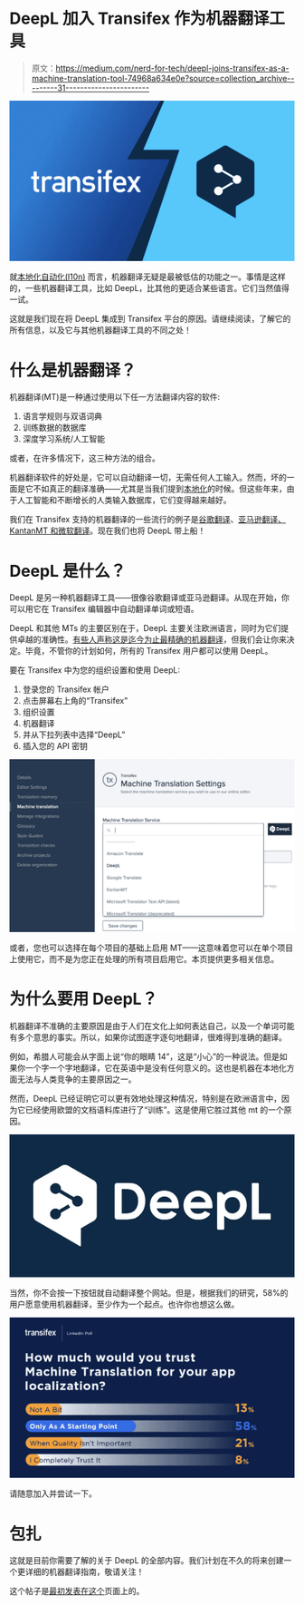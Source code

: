 # DeepL 加入 Transifex 作为机器翻译工具

> 原文：<https://medium.com/nerd-for-tech/deepl-joins-transifex-as-a-machine-translation-tool-74968a634e0e?source=collection_archive---------31----------------------->

![](img/ee2b841929f02c72a69fc50f39eac4c6.png)

就[本地化自动化(l10n)](https://www.transifex.com/blog/2021/what-is-localization/#What_is_Automation_in_Localization) 而言，机器翻译无疑是最被低估的功能之一。事情是这样的，一些机器翻译工具，比如 DeepL，比其他的更适合某些语言。它们当然值得一试。

这就是我们现在将 DeepL 集成到 Transifex 平台的原因。请继续阅读，了解它的所有信息，以及它与其他机器翻译工具的不同之处！

# 什么是机器翻译？

机器翻译(MT)是一种通过使用以下任一方法翻译内容的软件:

1.  语言学规则与双语词典
2.  训练数据的数据库
3.  深度学习系统/人工智能

或者，在许多情况下，这三种方法的组合。

机器翻译软件的好处是，它可以自动翻译一切，无需任何人工输入。然而，坏的一面是它不如真正的翻译准确——尤其是当我们提到[本地化](https://www.transifex.com/blog/2021/what-is-localization/)的时候。但这些年来，由于人工智能和不断增长的人类输入数据库，它们变得越来越好。

我们在 Transifex 支持的机器翻译的一些流行的例子是[谷歌翻译](https://www.transifex.com/blog/2015/google-translate-reliability/)、[亚马逊翻译、KantanMT 和微软翻译](https://docs.transifex.com/machine-translation/setting-up-machine-translation)。现在我们也将 DeepL 带上船！

# DeepL 是什么？

DeepL 是另一种机器翻译工具——很像谷歌翻译或亚马逊翻译。从现在开始，你可以用它在 Transifex 编辑器中自动翻译单词或短语。

DeepL 和其他 MTs 的主要区别在于，DeepL 主要关注欧洲语言，同时为它们提供卓越的准确性。[有些人声称这是迄今为止最精确的机器翻译](https://www.reddit.com/r/TranslationStudies/comments/9ww6lo/google_translate_vs_deeplcom_which_is_better/)，但我们会让你来决定。毕竟，不管你的计划如何，所有的 Transifex 用户都可以使用 DeepL。

要在 Transifex 中为您的组织设置和使用 DeepL:

1.  登录您的 Transifex 帐户
2.  点击屏幕右上角的“Transifex”
3.  组织设置
4.  机器翻译
5.  并从下拉列表中选择“DeepL”
6.  插入您的 API 密钥

![](img/0115cfaab0eb8e1d291b2d74f10f060d.png)

或者，您也可以选择在每个项目的基础上启用 MT——这意味着您可以在单个项目上使用它，而不是为您正在处理的所有项目启用它。本页提供更多相关信息。

# 为什么要用 DeepL？

机器翻译不准确的主要原因是由于人们在文化上如何表达自己，以及一个单词可能有多个意思的事实。所以，如果你试图逐字逐句地翻译，很难得到准确的翻译。

例如，希腊人可能会从字面上说“你的眼睛 14”，这是“小心”的一种说法。但是如果你一个字一个字地翻译，它在英语中是没有任何意义的。这也是机器在本地化方面无法与人类竞争的主要原因之一。

然而，DeepL 已经证明它可以更有效地处理这种情况，特别是在欧洲语言中，因为它已经使用欧盟的文档语料库进行了“训练”。这是使用它胜过其他 mt 的一个原因。

![](img/77d32558ce0fadada32e652b36acd14f.png)

当然，你不会按一下按钮就自动翻译整个网站。但是，根据我们的研究，58%的用户愿意使用机器翻译，至少作为一个起点。也许你也想这么做。

![](img/3cf0d5732f3d1465d5545496647b7b42.png)

请随意加入并尝试一下。

# 包扎

这就是目前你需要了解的关于 DeepL 的全部内容。我们计划在不久的将来创建一个更详细的机器翻译指南，敬请关注！

这个帖子是[最初发表在这个](https://www.transifex.com/blog/2021/deepl/)页面上的。